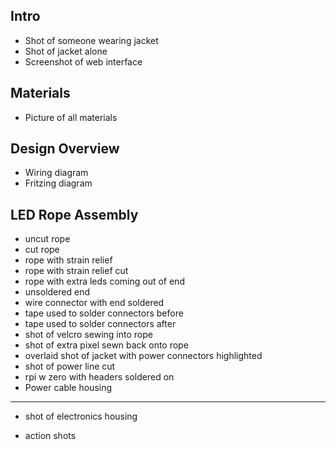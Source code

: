 Intro
---

* Shot of someone wearing jacket
* Shot of jacket alone
* Screenshot of web interface

Materials
---

* Picture of all materials

Design Overview
---

* Wiring diagram
* Fritzing diagram

LED Rope Assembly
---

* uncut rope
* cut rope
* rope with strain relief
* rope with strain relief cut
* rope with extra leds coming out of end
* unsoldered end
* wire connector with end soldered
* tape used to solder connectors before
* tape used to solder connectors after
* shot of velcro sewing into rope
* shot of extra pixel sewn back onto rope
* overlaid shot of jacket with power connectors highlighted
* shot of power line cut
* rpi w zero with headers soldered on
* Power cable housing

---

* shot of electronics housing

* action shots



